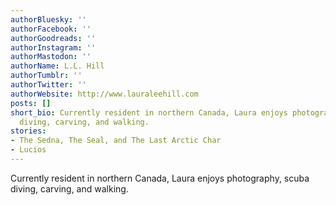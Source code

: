 ```yaml
---
authorBluesky: ''
authorFacebook: ''
authorGoodreads: ''
authorInstagram: ''
authorMastodon: ''
authorName: L.L. Hill
authorTumblr: ''
authorTwitter: ''
authorWebsite: http://www.lauraleehill.com
posts: []
short_bio: Currently resident in northern Canada, Laura enjoys photography, scuba
  diving, carving, and walking.
stories:
- The Sedna, The Seal, and The Last Arctic Char
- Lucios
---
```


Currently resident in northern Canada, Laura enjoys photography, scuba diving, carving, and walking.